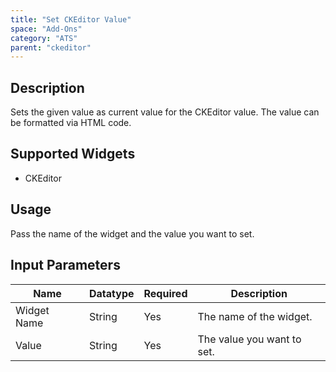 ```yaml
---
title: "Set CKEditor Value"
space: "Add-Ons"
category: "ATS"
parent: "ckeditor"
---
```

## Description
Sets the given value as current value for the CKEditor value. The value can be formatted via HTML code.

## Supported Widgets
+ CKEditor

## Usage
Pass the name of the widget and the value you want to set.

## Input Parameters



Name | Datatype | Required | Description
---- | -------- | ------- |---------------
Widget Name | String | Yes | The name of the widget.
Value | String | Yes | The value you want to set.

